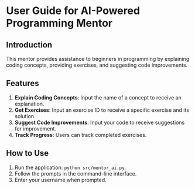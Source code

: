 # User Guide for AI-Powered Programming Mentor

## Introduction

This mentor provides assistance to beginners in programming by explaining coding concepts, providing exercises, and suggesting code improvements.

## Features

1. **Explain Coding Concepts**: Input the name of a concept to receive an explanation.
2. **Get Exercises**: Input an exercise ID to receive a specific exercise and its solution.
3. **Suggest Code Improvements**: Input your code to receive suggestions for improvement.
4. **Track Progress**: Users can track completed exercises.

## How to Use

1. Run the application: `python src/mentor_ai.py`.
2. Follow the prompts in the command-line interface.
3. Enter your username when prompted.

